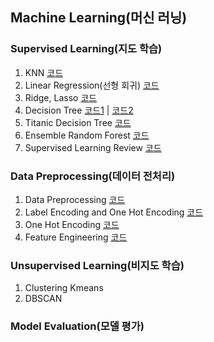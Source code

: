 ## Machine Learning(머신 러닝)

### Supervised Learning(지도 학습)

1. KNN [코드]()
2. Linear Regression(선형 회귀) [코드](https://github.com/city1616/LikeLion_AI_SCHOOL_13th/blob/master/05.%20머신러닝/01.%20Supervised%20Learning/02_Linear_Regression_Basic.ipynb)
3. Ridge, Lasso [코드]()
4. Decision Tree [코드1](https://github.com/city1616/LikeLion_AI_SCHOOL_13th/blob/master/05.%20머신러닝/01.%20Supervised%20Learning/04_Decision_Tree_Basic.ipynb) | [코드2](https://github.com/city1616/LikeLion_AI_SCHOOL_13th/blob/master/05.%20머신러닝/01.%20Supervised%20Learning/05_Decision_Tree_Basic.ipynb)
5. Titanic Decision Tree [코드](https://github.com/city1616/LikeLion_AI_SCHOOL_13th/blob/master/05.%20머신러닝/01.%20Supervised%20Learning/06_Titanic_Decision_Tree_실습.ipynb)
6. Ensemble Random Forest [코드](https://github.com/city1616/LikeLion_AI_SCHOOL_13th/blob/master/05.%20머신러닝/01.%20Supervised%20Learning/07_Ensemble_RandomForest.ipynb)
7. Supervised Learning Review [코드](https://github.com/city1616/LikeLion_AI_SCHOOL_13th/blob/master/05.%20머신러닝/01.%20Supervised%20Learning/08_Supervised_Learning_Review.ipynb)

### Data Preprocessing(데이터 전처리)

1. Data Preprocessing [코드](https://github.com/city1616/LikeLion_AI_SCHOOL_13th/blob/master/05.%20머신러닝/02.%20Data%20Preprocessing/01_Data_Preprocessing.ipynb)
2. Label Encoding and One Hot Encoding [코드](https://github.com/city1616/LikeLion_AI_SCHOOL_13th/blob/master/05.%20머신러닝/02.%20Data%20Preprocessing/02_Label_Encoding_One_Hot_Encoding.ipynb)
3. One Hot Encoding [코드](https://github.com/city1616/LikeLion_AI_SCHOOL_13th/blob/master/05.%20머신러닝/02.%20Data%20Preprocessing/03_One_Hot_Encoding.ipynb)
4. Feature Engineering [코드](https://github.com/city1616/LikeLion_AI_SCHOOL_13th/blob/master/05.%20머신러닝/02.%20Data%20Preprocessing/04_Feature_Engineering.ipynb)

### Unsupervised Learning(비지도 학습)

1. Clustering Kmeans
2. DBSCAN

### Model Evaluation(모델 평가)